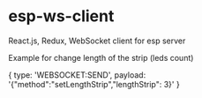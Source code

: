 # esp-ws-client
React.js, Redux, WebSocket client for esp server

Example for change length of the strip (leds count)

{
  type: 'WEBSOCKET:SEND',
  payload: '{"method":"setLengthStrip","lengthStrip": 3}'
}
